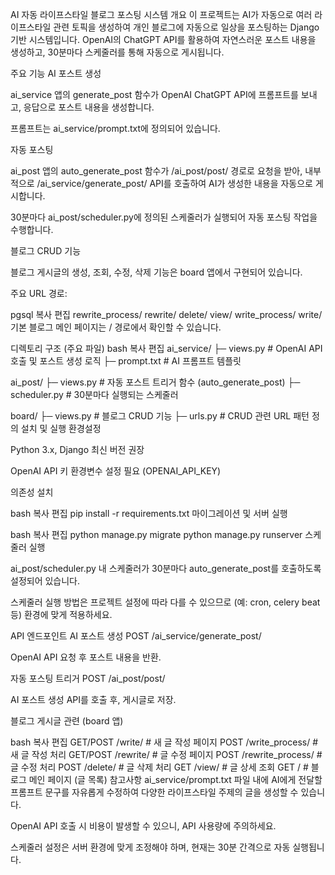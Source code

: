 AI 자동 라이프스타일 블로그 포스팅 시스템
개요
이 프로젝트는 AI가 자동으로 여러 라이프스타일 관련 토픽을 생성하여 개인 블로그에 자동으로 일상을 포스팅하는 Django 기반 시스템입니다.
OpenAI의 ChatGPT API를 활용하여 자연스러운 포스트 내용을 생성하고, 30분마다 스케줄러를 통해 자동으로 게시됩니다.

주요 기능
AI 포스트 생성

ai_service 앱의 generate_post 함수가 OpenAI ChatGPT API에 프롬프트를 보내고, 응답으로 포스트 내용을 생성합니다.

프롬프트는 ai_service/prompt.txt에 정의되어 있습니다.

자동 포스팅

ai_post 앱의 auto_generate_post 함수가 /ai_post/post/ 경로로 요청을 받아, 내부적으로 /ai_service/generate_post/ API를 호출하여 AI가 생성한 내용을 자동으로 게시합니다.

30분마다 ai_post/scheduler.py에 정의된 스케줄러가 실행되어 자동 포스팅 작업을 수행합니다.

블로그 CRUD 기능

블로그 게시글의 생성, 조회, 수정, 삭제 기능은 board 앱에서 구현되어 있습니다.

주요 URL 경로:

pgsql
복사
편집
rewrite_process/
rewrite/
delete/
view/
write_process/
write/
기본 블로그 메인 페이지는 / 경로에서 확인할 수 있습니다.

디렉토리 구조 (주요 파일)
bash
복사
편집
ai_service/
 ├─ views.py           # OpenAI API 호출 및 포스트 생성 로직
 ├─ prompt.txt         # AI 프롬프트 템플릿

ai_post/
 ├─ views.py           # 자동 포스트 트리거 함수 (auto_generate_post)
 ├─ scheduler.py       # 30분마다 실행되는 스케줄러

board/
 ├─ views.py           # 블로그 CRUD 기능
 ├─ urls.py            # CRUD 관련 URL 패턴 정의
설치 및 실행
환경설정

Python 3.x, Django 최신 버전 권장

OpenAI API 키 환경변수 설정 필요 (OPENAI_API_KEY)

의존성 설치

bash
복사
편집
pip install -r requirements.txt
마이그레이션 및 서버 실행

bash
복사
편집
python manage.py migrate
python manage.py runserver
스케줄러 실행

ai_post/scheduler.py 내 스케줄러가 30분마다 auto_generate_post를 호출하도록 설정되어 있습니다.

스케줄러 실행 방법은 프로젝트 설정에 따라 다를 수 있으므로 (예: cron, celery beat 등) 환경에 맞게 적용하세요.

API 엔드포인트
AI 포스트 생성
POST /ai_service/generate_post/

OpenAI API 요청 후 포스트 내용을 반환.

자동 포스팅 트리거
POST /ai_post/post/

AI 포스트 생성 API를 호출 후, 게시글로 저장.

블로그 게시글 관련 (board 앱)

bash
복사
편집
GET/POST /write/            # 새 글 작성 페이지
POST /write_process/        # 새 글 작성 처리
GET/POST /rewrite/          # 글 수정 페이지
POST /rewrite_process/      # 글 수정 처리
POST /delete/               # 글 삭제 처리
GET /view/                  # 글 상세 조회
GET /                       # 블로그 메인 페이지 (글 목록)
참고사항
ai_service/prompt.txt 파일 내에 AI에게 전달할 프롬프트 문구를 자유롭게 수정하여 다양한 라이프스타일 주제의 글을 생성할 수 있습니다.

OpenAI API 호출 시 비용이 발생할 수 있으니, API 사용량에 주의하세요.

스케줄러 설정은 서버 환경에 맞게 조정해야 하며, 현재는 30분 간격으로 자동 실행됩니다.
